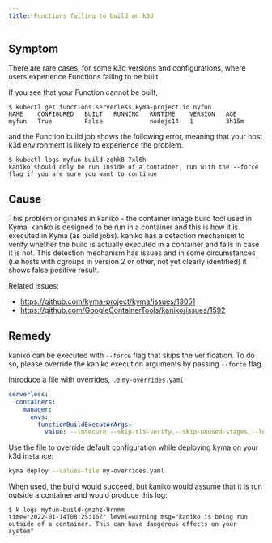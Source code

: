 ```yaml
---
title: Functions failing to build on k3d
---
```



## Symptom

There are rare cases, for some k3d versions and configurations, where users experience Functions failing to be built.

If you see that your Function cannot be built,
```
$ kubectl get functions.serverless.kyma-project.io nyfun
NAME    CONFIGURED   BUILT   RUNNING   RUNTIME    VERSION   AGE
myfun   True         False             nodejs14   1         3h15m
```
and the Function build job shows the following error, meaning that your host k3d environment is likely to experience the problem.
```
$ kubectl logs myfun-build-zqhk8-7xl6h
kaniko should only be run inside of a container, run with the --force flag if you are sure you want to continue
```

## Cause

This problem originates in kaniko - the container image build tool used in Kyma. kaniko is designed to be run in a container and this is how it is executed in Kyma (as build jobs).
kaniko has a detection mechanism to verify whether the build is actually executed in a container and fails in case it is not.
This detection mechanism has issues and in some circumstances (i.e hosts with cgroups in version 2 or other, not yet clearly identified) it shows false positive result. 

Related issues:
 - https://github.com/kyma-project/kyma/issues/13051
 - https://github.com/GoogleContainerTools/kaniko/issues/1592
 
## Remedy

kaniko can be executed with `--force` flag that skips the verification. To do so, please override the kaniko execution arguments by passing `--force` flag.

Introduce a file with overrides, i.e `my-overrides.yaml`
```yaml
serverless:
  containers:
    manager:
      envs:
        functionBuildExecutorArgs:
          value: --insecure,--skip-tls-verify,--skip-unused-stages,--log-format=text,--cache=true,--force
```

Use the file to override default configuration while deploying kyma on your k3d instance:
```bash
kyma deploy --values-file my-overrides.yaml
```

When used, the build would succeed, but kaniko would assume that it is run outside a container and would produce this log:
```
$ k logs myfun-build-gmzhz-9rnmm
time="2022-01-14T08:25:16Z" level=warning msg="kaniko is being run outside of a container. This can have dangerous effects on your system"
```
